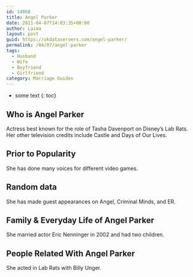 ```yaml
---
id: 14068
title: Angel Parker
date: 2021-04-07T14:03:35+00:00
author: Laima
layout: post
guid: https://ukdataservers.com/angel-parker/
permalink: /04/07/angel-parker
tags:
  - Husband
  - Wife
  - Boyfriend
  - Girlfriend
category: Marriage Guides
---
```


* some text
{: toc}


## Who is Angel Parker
                  
                  
                  
Actress best known for the role of Tasha Davenport on Disney&#8217;s Lab Rats. Her other television credits include Castle and Days of Our Lives.
                  
              
            
              
            
                
                
                
## Prior to Popularity
                  
                  
                  
She has done many voices for different video games.
                  
              
            
              
            
                
                
                
## Random data
                  
                  
                  
She has made guest appearances on Angel, Criminal Minds, and ER.
                  
              
            
              
            
                
                
                
## Family & Everyday Life of Angel Parker
                  
                  
                  
She married actor Eric Nenninger in 2002 and had two children.
                  
              
            
              
            
                
                
                
## People Related With Angel Parker
                  
                  
                  
She acted in Lab Rats with Billy Unger.
                  
              
            
              
            
                
              
            
              
              
            
            
              
            
          
          
          